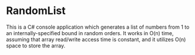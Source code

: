 RandomList
==========
This is a C# console application which generates a list of numbers from 1 to an internally-specified bound in random orders.
It works in O(n) time, assuming that array read/write access time is constant, and it utilizes O(n) space to store the array.
